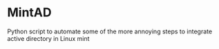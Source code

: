 # MintAD
Python script to automate some of the more annoying steps to integrate active directory in Linux mint
